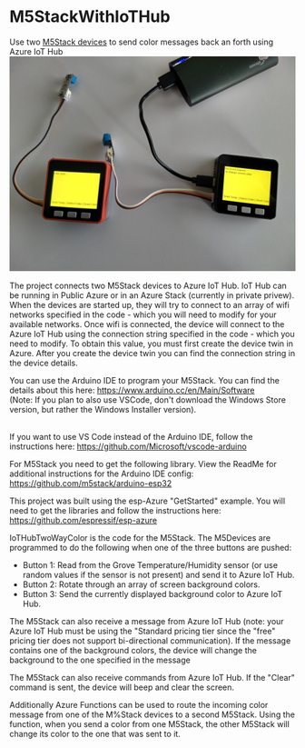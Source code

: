 # M5StackWithIoTHub
Use two <a href='http://www.m5stack.com/'>M5Stack devices</a> to send color messages back an forth using Azure IoT Hub<BR>
  <IMG src='https://github.com/darmour/M5StackWithIoTHub/blob/master/IMG_20181130_131309981_HDR.jpg'> <BR>

The project connects two M5Stack devices to Azure IoT Hub.  IoT Hub can be running in Public Azure or in an Azure Stack (currently in private privew).  When the devices are started up, they will try to connect to an array of wifi networks specified in the code - which you will need to modify for your available networks. Once wifi is connected, the device will connect to the Azure IoT Hub using the connection string specified in the code - which you need to modify. To obtain this value, you must first create the device twin in Azure. After you create the device twin you can find the connection string in the device details.

You can use the Arduino IDE to program your M5Stack. You can find the details about this here: https://www.arduino.cc/en/Main/Software<BR> (Note: If you plan to also use VSCode, don't download the Windows Store version, but rather the Windows Installer version).<BR><BR>

If you want to use VS Code instead of the Arduino IDE, follow the instructions here: https://github.com/Microsoft/vscode-arduino

For M5Stack you need to get the following library. View the ReadMe for additional instructions for the Arduino IDE config:  https://github.com/m5stack/arduino-esp32

This project was built using the esp-Azure "GetStarted" example. You will need to get the libraries and follow the instructions here: https://github.com/espressif/esp-azure


IoTHubTwoWayColor is the code for the M5Stack. The M5Devices are programmed to do the following when one of the three buttons are pushed:
<UL>
  <LI>Button 1: Read from the Grove Temperature/Humidity sensor (or use random values if the sensor is not present) and send it to Azure IoT Hub.</LI>
  <LI>Button 2: Rotate through an array of screen background colors.</LI>
  <LI>Button 3: Send the currently displayed background color to Azure IoT Hub.</LI>
</UL>

The M5Stack can also receive a message from Azure IoT Hub (note: your Azure IoT Hub must be using the "Standard pricing tier since the "free" pricing tier does not support bi-directional communication).  If the message contains one of the background colors, the device will change the background to the one specified in the message

The M5Stack can also receive commands from Azure IoT Hub.  If the "Clear" command is sent, the device will beep and clear the screen.

Additionally Azure Functions can be used to route the incoming color message from one of the M%Stack devices to a second M5Stack. Using the function, when you send a color from one M5Stack, the other M5Stack will change its color to the one that was sent to it.
